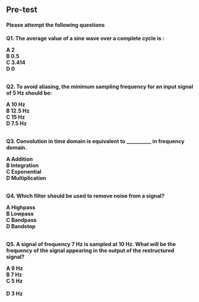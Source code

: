 ## <b> Pre-test
#### Please attempt the following questions

Q1. The average value of  a sine wave over a complete cycle is :<br>

A   2<br>
B   0.5<br>
C   3.414<br>
<b>D   0</b><br><br>


Q2. To avoid aliasing, the minimum sampling frequency for an input signal of 5 Hz should be:<br>

<b>A   10 Hz</b><br>
B   12.5 Hz<br>
C   15 Hz<br>
D   7.5 Hz<br><br>


Q3. Convolution in time domain is equivalent to __________ in frequency domain.<br>

A   Addition<br>
B   Integration<br>
C   Exponential<br>
<b>D   Multiplication</b><br><br>


Q4. Which filter should be used to remove noise from a signal?<br>

A   Highpass<br>
<b>B   Lowpass</b><br>
C   Bandpass<br>
D   Bandstop<br><br>


Q5. A signal of frequency 7 Hz is sampled at 10 Hz. What will be the frequency of the signal appearing in the output of the restructured signal?<br>

A   9 Hz<br>
B   7 Hz<br>
C   5 Hz<br><br>
<b>D   3 Hz</b><br><br>